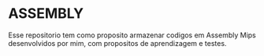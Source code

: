 # ASSEMBLY

Esse repositorio tem como proposito armazenar codigos em Assembly Mips desenvolvidos por mim, com propositos de aprendizagem e testes.
